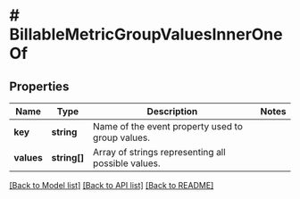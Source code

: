 # # BillableMetricGroupValuesInnerOneOf

## Properties

Name | Type | Description | Notes
------------ | ------------- | ------------- | -------------
**key** | **string** | Name of the event property used to group values. |
**values** | **string[]** | Array of strings representing all possible values. |

[[Back to Model list]](../../README.md#models) [[Back to API list]](../../README.md#endpoints) [[Back to README]](../../README.md)
